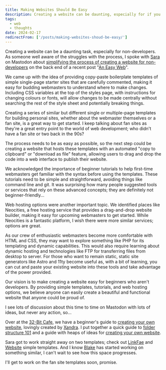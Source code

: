 ```yaml
---
title: Making Websites Should Be Easy
description: Creating a website can be daunting, especially for if you're not a developer. This is a summary of a conversation with Sara Joy. Our vision is to make it easy for anyone to create a beautiful and functional website.
tags:
  - web
  - thoughts
date: 2024-02-17
redirectFrom: ['/posts/making-websites-shoud-be-easy/']
---
```


Creating a website can be a daunting task, especially for non-developers. As someone well aware of the struggles with the process, I spoke with [Sara](https://sarajoy.dev/) on Mastodon about [simplifying the process of creating a website for non-developers](https://social.lol/@flamed/111730917308541254) on the back end of a recent post "[An Easy Web](/posts/an-easy-web)".

We came up with the idea of providing copy-paste boilerplate templates of simple single-page starter sites that are carefully commented, making it easy for budding webmasters to understand where to make changes. Including CSS variables at the top of the styles page, with instructions for changing colours or fonts, will allow changes to be made centrally without searching the rest of the style sheet and potentially breaking things.

Creating a series of similar but different single or multiple-page templates for building personal sites, whether about the webmaster themselves or a fan site, is a great way to get started. I keep talking about fan sites as they're a great entry point to the world of web development; who didn't have a fan site or two back in the 90s? 

The process needs to be as easy as possible, so the next step could be creating a website that hosts these templates with an automated "copy to clipboard" or "download as file" feature, allowing users to drag and drop the code into a web interface to publish their website.

We acknowledged the importance of beginner tutorials to help first-time webmasters get familiar with the syntax before using the templates. These tutorials need to be simple and straightforward, avoiding things like command line and git. It was surprising how many people suggested tools or services that rely on these advanced concepts; they are definitely not beginner-friendly...

Web hosting options were another important topic. We identified places like Neocities, a free hosting service that provides a drag-and-drop website builder, making it easy for upcoming webmasters to get started. While Neocities is a fantastic platform, I wish there were more similar services; options are great.

As our crew of enthusiastic webmasters become more comfortable with HTML and CSS, they may want to explore something like PHP for its templating and dynamic capabilities. This would also require learning about dynamic hosting and technologies like FTP for transferring files from desktop to server. For those who want to remain static, static site generators like Astro and 11ty become useful as, with a bit of learning, you can cut and paste your existing website into these tools and take advantage of the power provided.

Our vision is to make creating a website easy for beginners who aren't developers. By providing simple templates, tutorials, and web hosting options, we believe anyone can easily create a beautiful and functional website that anyone could be proud of.

I see lots of discussion about this time to time on Mastodon with lots of ideas, but never any action, so...

Over at the [32-Bit Cafe](https://32bit.cafe/), we have a beginner's guide to [creating your own website](https://32bit.cafe/cyowebsite/), lovingly created by [Xandra](https://xandra.cc/). I put together a quick guide to [folder structure 101](https://32bit.cafe/folderstructure101/) and a guide with heaps of ideas for [creating your own website](https://32bit.cafe/websiteideas/). 

Sara got to work straight away on two templates; check out [LinkFae](https://codepen.io/sarajw/pen/rNRWgVv) and [Website](https://codepen.io/sarajw/pen/oNVzvgg) simple templates. And I know [Blake](https://blakewatson.com/) has started working on something similar, I can't wait to see how this space progresses. 

I'll get to work on the fan site templates soon, promise.

